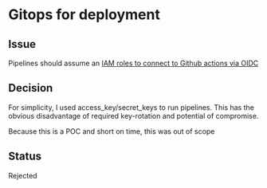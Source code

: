 # Gitops for deployment

## Issue
Pipelines should assume an [IAM roles to connect to Github actions via OIDC](https://aws.amazon.com/blogs/security/use-iam-roles-to-connect-github-actions-to-actions-in-aws/)

## Decision
For simplicity, I used access_key/secret_keys to run pipelines. This has the obvious disadvantage of required key-rotation and potential of compromise.

Because this is a POC and short on time, this was out of scope

## Status
Rejected
